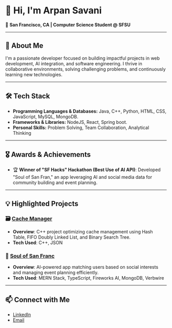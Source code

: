 # 👋 Hi, I'm Arpan Savani

🌁 **San Francisco, CA | Computer Science Student @ SFSU**

---

## 🚀 About Me

I'm a passionate developer focused on building impactful projects in web development, AI integration, and software engineering. I thrive in collaborative environments, solving challenging problems, and continuously learning new technologies.

---

## 🛠️ Tech Stack

- **Programming Languages & Databases:**     Java, C++, Python, HTML, CSS, JavaScript, MySQL, MongoDB.
- **Frameworks & Libraries:**                NodeJS, React, Spring boot.
- **Personal Skills:**                       Problem Solving, Team Collaboration, Analytical Thinking 

---

## 🎖️ Awards & Achievements

- 🏆 **Winner of "SF Hacks" Hackathon (Best Use of AI API)**: Developed "Soul of San Fran," an app leveraging AI and social media data for community building and event planning.

---

## 💡 Highlighted Projects

### 🗃️ [Cache Manager](https://github.com/Arpan2207/CacheManager)
- **Overview**: C++ project optimizing cache management using Hash Table, FIFO Doubly Linked List, and Binary Search Tree.
- **Tech Used**: C++, JSON

### 🌉 [Soul of San Franc](https://devpost.com/software/soul-of-san-franc)
- **Overview**: AI-powered app matching users based on social interests and managing event planning efficiently.
- **Tech Used**: MERN Stack, TypeScript, Fireworks AI, MongoDB, Verbwire

---

## 📫 Connect with Me

- [LinkedIn](https://www.linkedin.com/in/arpan-savani-0923b8292/)
- [Email](mailto:arpan22savani@outlook.com)
